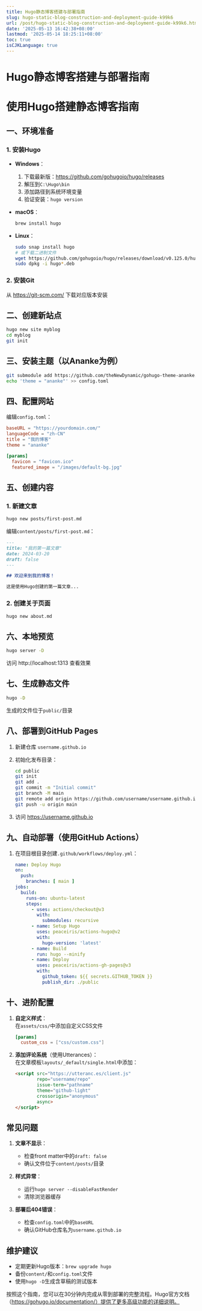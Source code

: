 ```yaml
---
title: Hugo静态博客搭建与部署指南
slug: hugo-static-blog-construction-and-deployment-guide-k99k6
url: /post/hugo-static-blog-construction-and-deployment-guide-k99k6.html
date: '2025-05-13 16:42:38+08:00'
lastmod: '2025-05-14 18:25:11+08:00'
toc: true
isCJKLanguage: true
---
```




# Hugo静态博客搭建与部署指南

# 使用Hugo搭建静态博客指南

## 一、环境准备

### 1. 安装Hugo

* **Windows**：

  1. 下载最新版：https://github.com/gohugoio/hugo/releases
  2. 解压到`C:\Hugo\bin`​
  3. 添加路径到系统环境变量
  4. 验证安装：`hugo version`​
* **macOS**：

  ```bash
  brew install hugo
  ```
* **Linux**：

  ```bash
  sudo snap install hugo
  # 或下载二进制文件
  wget https://github.com/gohugoio/hugo/releases/download/v0.125.0/hugo_0.125.0_linux-amd64.deb
  sudo dpkg -i hugo*.deb
  ```

### 2. 安装Git

从 https://git-scm.com/ 下载对应版本安装

## 二、创建新站点

```bash
hugo new site myblog
cd myblog
git init
```

## 三、安装主题（以Ananke为例）

```bash
git submodule add https://github.com/theNewDynamic/gohugo-theme-ananke.git themes/ananke
echo 'theme = "ananke"' >> config.toml
```

## 四、配置网站

编辑`config.toml`​：

```toml
baseURL = "https://yourdomain.com/"
languageCode = "zh-CN"
title = "我的博客"
theme = "ananke"

[params]
  favicon = "favicon.ico"
  featured_image = "/images/default-bg.jpg"
```

## 五、创建内容

### 1. 新建文章

```bash
hugo new posts/first-post.md
```

编辑`content/posts/first-post.md`​：

```markdown
---
title: "我的第一篇文章"
date: 2024-03-20
draft: false
---

## 欢迎来到我的博客！

这是使用Hugo创建的第一篇文章...
```

### 2. 创建关于页面

```bash
hugo new about.md
```

## 六、本地预览

```bash
hugo server -D
```

访问 http://localhost:1313 查看效果

## 七、生成静态文件

```bash
hugo -D
```

生成的文件位于`public/`​目录

## 八、部署到GitHub Pages

1. 新建仓库 `username.github.io`​
2. 初始化发布目录：

    ```bash
    cd public
    git init
    git add .
    git commit -m "Initial commit"
    git branch -M main
    git remote add origin https://github.com/username/username.github.io.git
    git push -u origin main
    ```
3. 访问 https://username.github.io

## 九、自动部署（使用GitHub Actions）

1. 在项目根目录创建`.github/workflows/deploy.yml`​：

    ```yaml
    name: Deploy Hugo
    on:
      push:
        branches: [ main ]
    jobs:
      build:
        runs-on: ubuntu-latest
        steps:
          - uses: actions/checkout@v3
            with:
              submodules: recursive
          - name: Setup Hugo
            uses: peaceiris/actions-hugo@v2
            with:
              hugo-version: 'latest'
          - name: Build
            run: hugo --minify
          - name: Deploy
            uses: peaceiris/actions-gh-pages@v3
            with:
              github_token: ${{ secrets.GITHUB_TOKEN }}
              publish_dir: ./public
    ```

## 十、进阶配置

1. **自定义样式**：  
    在`assets/css/`​中添加自定义CSS文件

    ```toml
    [params]
      custom_css = ["css/custom.css"]
    ```
2. **添加评论系统**（使用Utterances）：  
    在文章模板`layouts/_default/single.html`​中添加：

    ```html
    <script src="https://utteranc.es/client.js"
            repo="username/repo"
            issue-term="pathname"
            theme="github-light"
            crossorigin="anonymous"
            async>
    </script>
    ```

## 常见问题

1. **文章不显示**：

    * 检查front matter中的`draft: false`​
    * 确认文件位于`content/posts/`​目录
2. **样式异常**：

    * 运行`hugo server --disableFastRender`​
    * 清除浏览器缓存
3. **部署后404错误**：

    * 检查`config.toml`​中的`baseURL`​
    * 确认GitHub仓库名为`username.github.io`​

## 维护建议

* 定期更新Hugo版本：`brew upgrade hugo`​
* 备份`content/`​和`config.toml`​文件
* 使用`hugo -D`​生成含草稿的测试版本

按照这个指南，您可以在30分钟内完成从零到部署的完整流程。Hugo官方文档（https://gohugo.io/documentation/）提供了更多高级功能的详细说明。
